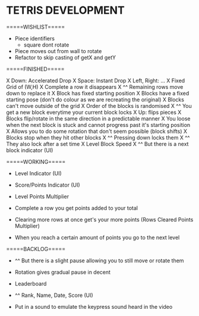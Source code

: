 TETRIS DEVELOPMENT
====================

=====WISHLIST=====

- Piece identifiers
	- square dont rotate
- Piece moves out from wall to rotate
- Refactor to skip casting of getX and getY


=====FINISHED=====

X Down: Accelerated Drop
X Space: Instant Drop
X Left, Right: ...
X Fixed Grid of (W,H)
X Complete a row it disappears
X ^^ Remaining rows move down to replace it
X Block has fixed starting position
X Blocks have a fixed starting pose (don't do colour as we are recreating the original)
X Blocks can't move outside of the grid
X Order of the blocks is randomised
X ^^ You get a new block everytime your current block locks
X Up: flips pieces
X Blocks flip/rotate in the same direction in a predictable manner
X You loose when the next block is stuck and cannot progress past it's starting position
X Allows you to do some rotation that don't seem possible (block shifts)
X Blocks stop when they hit other blocks
X ^^ Pressing down locks them
X ^^ They also lock after a set time
X Level Block Speed
X ^^ But there is a next block indicator (UI)

=====WORKING=====

- Level Indicator (UI)

- Score/Points Indicator (UI)
- Level Points Multiplier
- Complete a row you get points added to your total
- Clearing more rows at once get's your more points (Rows Cleared Points Multiplier)

- When you reach a certain amount of points you go to the next level


=====BACKLOG=====

- ^^ But there is a slight pause allowing you to still move or rotate them
- Rotation gives gradual pause in decent

- Leaderboard
- ^^ Rank, Name, Date, Score (UI)

- Put in a sound to emulate the keypress sound heard in the video